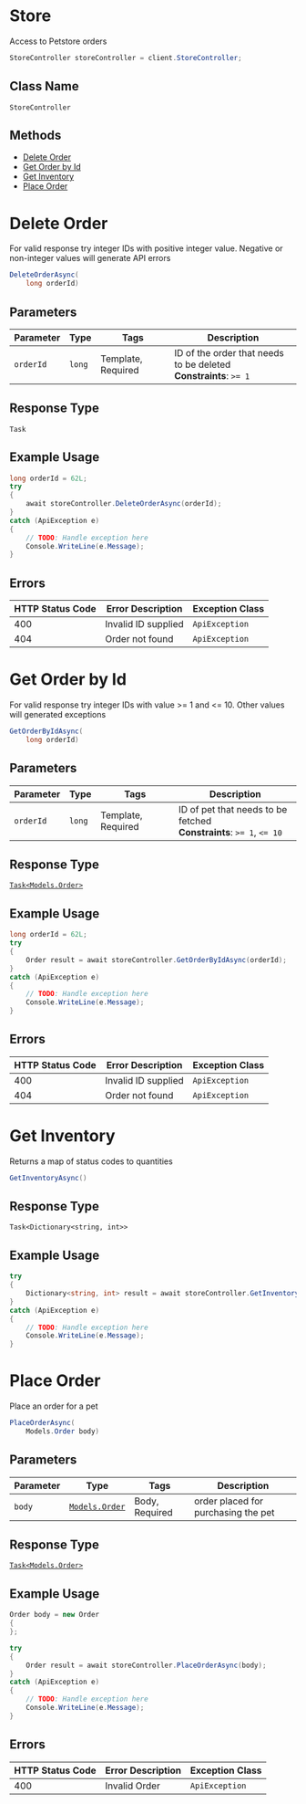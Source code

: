 # Store

Access to Petstore orders

```csharp
StoreController storeController = client.StoreController;
```

## Class Name

`StoreController`

## Methods

* [Delete Order](../../doc/controllers/store.md#delete-order)
* [Get Order by Id](../../doc/controllers/store.md#get-order-by-id)
* [Get Inventory](../../doc/controllers/store.md#get-inventory)
* [Place Order](../../doc/controllers/store.md#place-order)


# Delete Order

For valid response try integer IDs with positive integer value. Negative or non-integer values will generate API errors

```csharp
DeleteOrderAsync(
    long orderId)
```

## Parameters

| Parameter | Type | Tags | Description |
|  --- | --- | --- | --- |
| `orderId` | `long` | Template, Required | ID of the order that needs to be deleted<br>**Constraints**: `>= 1` |

## Response Type

`Task`

## Example Usage

```csharp
long orderId = 62L;
try
{
    await storeController.DeleteOrderAsync(orderId);
}
catch (ApiException e)
{
    // TODO: Handle exception here
    Console.WriteLine(e.Message);
}
```

## Errors

| HTTP Status Code | Error Description | Exception Class |
|  --- | --- | --- |
| 400 | Invalid ID supplied | `ApiException` |
| 404 | Order not found | `ApiException` |


# Get Order by Id

For valid response try integer IDs with value >= 1 and <= 10. Other values will generated exceptions

```csharp
GetOrderByIdAsync(
    long orderId)
```

## Parameters

| Parameter | Type | Tags | Description |
|  --- | --- | --- | --- |
| `orderId` | `long` | Template, Required | ID of pet that needs to be fetched<br>**Constraints**: `>= 1`, `<= 10` |

## Response Type

[`Task<Models.Order>`](../../doc/models/order.md)

## Example Usage

```csharp
long orderId = 62L;
try
{
    Order result = await storeController.GetOrderByIdAsync(orderId);
}
catch (ApiException e)
{
    // TODO: Handle exception here
    Console.WriteLine(e.Message);
}
```

## Errors

| HTTP Status Code | Error Description | Exception Class |
|  --- | --- | --- |
| 400 | Invalid ID supplied | `ApiException` |
| 404 | Order not found | `ApiException` |


# Get Inventory

Returns a map of status codes to quantities

```csharp
GetInventoryAsync()
```

## Response Type

`Task<Dictionary<string, int>>`

## Example Usage

```csharp
try
{
    Dictionary<string, int> result = await storeController.GetInventoryAsync();
}
catch (ApiException e)
{
    // TODO: Handle exception here
    Console.WriteLine(e.Message);
}
```


# Place Order

Place an order for a pet

```csharp
PlaceOrderAsync(
    Models.Order body)
```

## Parameters

| Parameter | Type | Tags | Description |
|  --- | --- | --- | --- |
| `body` | [`Models.Order`](../../doc/models/order.md) | Body, Required | order placed for purchasing the pet |

## Response Type

[`Task<Models.Order>`](../../doc/models/order.md)

## Example Usage

```csharp
Order body = new Order
{
};

try
{
    Order result = await storeController.PlaceOrderAsync(body);
}
catch (ApiException e)
{
    // TODO: Handle exception here
    Console.WriteLine(e.Message);
}
```

## Errors

| HTTP Status Code | Error Description | Exception Class |
|  --- | --- | --- |
| 400 | Invalid Order | `ApiException` |

